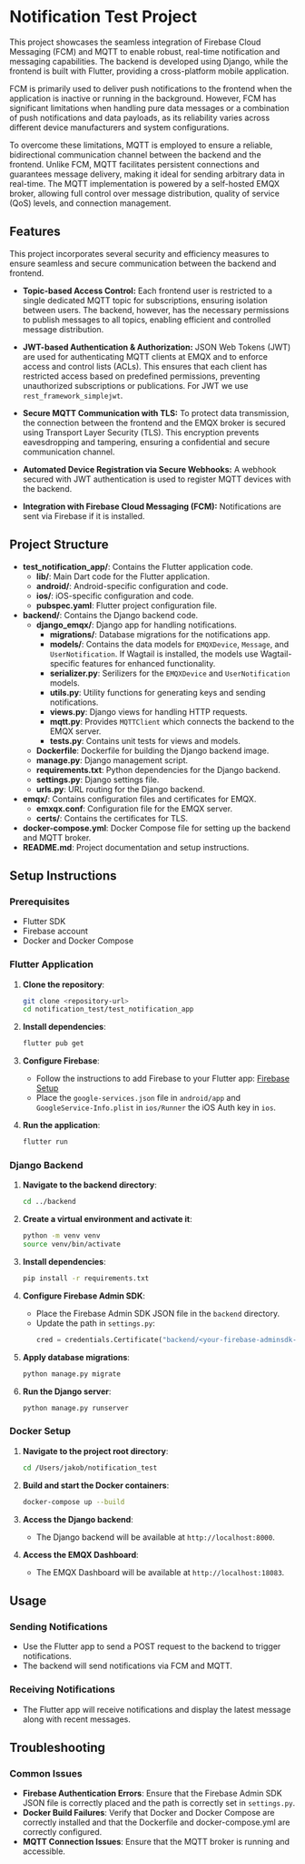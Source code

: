 # Notification Test Project

This project showcases the seamless integration of Firebase Cloud Messaging (FCM) and MQTT to enable robust, real-time notification and messaging capabilities. The backend is developed using Django, while the frontend is built with Flutter, providing a cross-platform mobile application.

FCM is primarily used to deliver push notifications to the frontend when the application is inactive or running in the background. However, FCM has significant limitations when handling pure data messages or a combination of push notifications and data payloads, as its reliability varies across different device manufacturers and system configurations.

To overcome these limitations, MQTT is employed to ensure a reliable, bidirectional communication channel between the backend and the frontend. Unlike FCM, MQTT facilitates persistent connections and guarantees message delivery, making it ideal for sending arbitrary data in real-time. The MQTT implementation is powered by a self-hosted EMQX broker, allowing full control over message distribution, quality of service (QoS) levels, and connection management.

## Features

This project incorporates several security and efficiency measures to ensure seamless and secure communication between the backend and frontend.

- **Topic-based Access Control:**
    Each frontend user is restricted to a single dedicated MQTT topic for subscriptions, ensuring isolation between users. The backend, however, has the necessary permissions to publish messages to all topics, enabling efficient and controlled message distribution.

- **JWT-based Authentication & Authorization:**
    JSON Web Tokens (JWT) are used for authenticating MQTT clients at EMQX and to enforce access and control lists (ACLs). This ensures that each client has restricted access based on predefined permissions, preventing unauthorized subscriptions or publications. For JWT we use `rest_framework_simplejwt`.

- **Secure MQTT Communication with TLS:**
    To protect data transmission, the connection between the frontend and the EMQX broker is secured using Transport Layer Security (TLS). This encryption prevents eavesdropping and tampering, ensuring a confidential and secure communication channel.

- **Automated Device Registration via Secure Webhooks:**
    A webhook secured with JWT authentication is used to register MQTT devices with the backend.

- **Integration with Firebase Cloud Messaging (FCM):**
    Notifications are sent via Firebase if it is installed.

## Project Structure

- **test_notification_app/**: Contains the Flutter application code.
  - **lib/**: Main Dart code for the Flutter application.
  - **android/**: Android-specific configuration and code.
  - **ios/**: iOS-specific configuration and code.
  - **pubspec.yaml**: Flutter project configuration file.
- **backend/**: Contains the Django backend code.
  - **django_emqx/**: Django app for handling notifications.
    - **migrations/**: Database migrations for the notifications app.
    - **models/**: Contains the data models for `EMQXDevice`, `Message`, and `UserNotification`. If Wagtail is installed, the models use Wagtail-specific features for enhanced functionality.
    - **serializer.py**: Serilizers for the `EMQXDevice` and `UserNotification` models.
    - **utils.py**: Utility functions for generating keys and sending notifications.
    - **views.py**: Django views for handling HTTP requests.
    - **mqtt.py**: Provides `MQTTClient` which connects the backend to the EMQX server.
    - **tests.py**: Contains unit tests for views and models.
  - **Dockerfile**: Dockerfile for building the Django backend image.
  - **manage.py**: Django management script.
  - **requirements.txt**: Python dependencies for the Django backend.
  - **settings.py**: Django settings file.
  - **urls.py**: URL routing for the Django backend.
- **emqx/**: Contains configuration files and certificates for EMQX.
  - **emxqx.conf**: Configuration file for the EMQX server.
  - **certs/**: Contains the certificates for TLS.
- **docker-compose.yml**: Docker Compose file for setting up the backend and MQTT broker.
- **README.md**: Project documentation and setup instructions.

## Setup Instructions

### Prerequisites

- Flutter SDK
- Firebase account
- Docker and Docker Compose

### Flutter Application

1. **Clone the repository**:
    ```sh
    git clone <repository-url>
    cd notification_test/test_notification_app
    ```

2. **Install dependencies**:
    ```sh
    flutter pub get
    ```

3. **Configure Firebase**:
    - Follow the instructions to add Firebase to your Flutter app: [Firebase Setup](https://firebase.google.com/docs/flutter/setup)
    - Place the `google-services.json` file in `android/app` and `GoogleService-Info.plist` in `ios/Runner` the iOS Auth key in `ios`.

4. **Run the application**:
    ```sh
    flutter run
    ```

### Django Backend

1. **Navigate to the backend directory**:
    ```sh
    cd ../backend
    ```

2. **Create a virtual environment and activate it**:
    ```sh
    python -m venv venv
    source venv/bin/activate
    ```

3. **Install dependencies**:
    ```sh
    pip install -r requirements.txt
    ```

4. **Configure Firebase Admin SDK**:
    - Place the Firebase Admin SDK JSON file in the `backend` directory.
    - Update the path in `settings.py`:
      ```python
      cred = credentials.Certificate("backend/<your-firebase-adminsdk-json>.json")
      ```

5. **Apply database migrations**:
    ```sh
    python manage.py migrate
    ```

6. **Run the Django server**:
    ```sh
    python manage.py runserver
    ```

### Docker Setup

1. **Navigate to the project root directory**:
    ```sh
    cd /Users/jakob/notification_test
    ```

2. **Build and start the Docker containers**:
    ```sh
    docker-compose up --build
    ```

3. **Access the Django backend**:
    - The Django backend will be available at `http://localhost:8000`.

4. **Access the EMQX Dashboard**:
    - The EMQX Dashboard will be available at `http://localhost:18083`.

<!-- ## Secrets

The following secrets are required for the project:

- **Firebase Admin SDK JSON file**: Required for the Django backend to authenticate with Firebase.
- **google-services.json**: Required for the Android part of the Flutter application to configure Firebase.
- **GoogleService-Info.plist**: Required for the iOS part of the Flutter application to configure Firebase.
- **EMQX_WEBHOOK_SECRET_TOKEN**: Generate it within the Python shell `python manage.py shell`
    ``` 
    from notifications.utils import generate_static_jwt
    print(generate_static_jwt())
    ```
    and use this string as `token` in the environment variable `EMQX_WEBHOOK_SECRET_TOKEN="Bearer token"`

### Generating Keys

You can generate the necessary keys using the utility functions provided in the `backend/notifications/utils.py` file.

1. **Generate Django SECRET_KEY**:
    ```sh
    python manage.py shell
    from notifications.utils import generate_django_secret_key
    print(generate_django_secret_key())
    ```

2. **Generate JWT Signing Key**:
    ```sh
    python manage.py shell
    from notifications.utils import generate_signing_key
    print(generate_signing_key())
    ```

3. **Generate Static JWT for EMQX**:
    ```sh
    python manage.py shell
    from notifications.utils import generate_static_jwt
    print(generate_static_jwt())
    ```

Use the generated keys in your environment variables or configuration files as needed. -->

## Usage

### Sending Notifications

- Use the Flutter app to send a POST request to the backend to trigger notifications.
- The backend will send notifications via FCM and MQTT.

### Receiving Notifications

- The Flutter app will receive notifications and display the latest message along with recent messages.

## Troubleshooting

### Common Issues

- **Firebase Authentication Errors**: Ensure that the Firebase Admin SDK JSON file is correctly placed and the path is correctly set in `settings.py`.
- **Docker Build Failures**: Verify that Docker and Docker Compose are correctly installed and that the Dockerfile and docker-compose.yml are correctly configured.
- **MQTT Connection Issues**: Ensure that the MQTT broker is running and accessible.